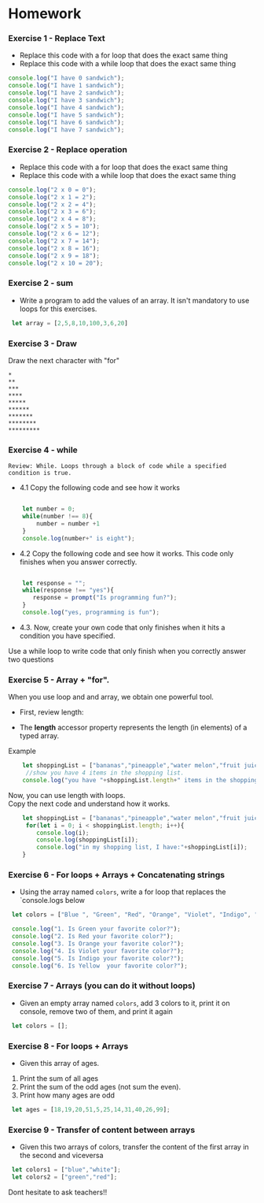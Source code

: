 # Homework

### Exercise 1 - Replace Text

- Replace this code with a for loop that does the exact same thing
- Replace this code with a while loop that does the exact same thing

```javascript
console.log("I have 0 sandwich");
console.log("I have 1 sandwich");
console.log("I have 2 sandwich");
console.log("I have 3 sandwich");
console.log("I have 4 sandwich");
console.log("I have 5 sandwich");
console.log("I have 6 sandwich");
console.log("I have 7 sandwich");
```


### Exercise 2 - Replace operation

- Replace this code with a for loop that does the exact same thing
- Replace this code with a while loop that does the exact same thing

```javascript
console.log("2 x 0 = 0");
console.log("2 x 1 = 2");
console.log("2 x 2 = 4");
console.log("2 x 3 = 6");
console.log("2 x 4 = 8");
console.log("2 x 5 = 10");
console.log("2 x 6 = 12");
console.log("2 x 7 = 14");
console.log("2 x 8 = 16");
console.log("2 x 9 = 18");
console.log("2 x 10 = 20");
```

### Exercise 2 - sum

 - Write a program to add the values of an array.
It isn't mandatory to use loops for this exercises.


```javascript
 let array = [2,5,8,10,100,3,6,20]
```

### Exercise 3 - Draw
Draw the next character with "for"
```
*
**
***
****
*****
******
*******
********
*********
```

### Exercise 4 - while
    Review: While. Loops through a block of code while a specified condition is true.

- 4.1 Copy the following code and see how it works
```javascript

    let number = 0;
    while(number !== 8){
        number = number +1
    }
    console.log(number+" is eight");
```


- 4.2 Copy the following code and see how it works.
This code only finishes when you answer correctly.
```javascript

    let response = "";
    while(response !== "yes"){
       response = prompt("Is programming fun?");
    }
    console.log("yes, programming is fun");
```

- 4.3. Now, create your own code that only finishes when it hits a condition you have specified.

Use a while loop to write code that only finish when you correctly answer two questions

### Exercise 5 - Array + "for".	
 When you use loop and and array, we obtain one powerful tool.	

 - First, review length:	

 - The **length** accessor property represents the length (in elements) of a typed array.	

 Example	
```javascript	
    let shoppingList = ["bananas","pineapple","water melon","fruit juice"];	
     //show you have 4 items in the shopping list.	
    console.log("you have "+shoppingList.length+" items in the shopping list.");	
```	

 Now, you can use length with loops.	
Copy the next code and understand how it works.	
```javascript	
    let shoppingList = ["bananas","pineapple","water melon","fruit juice"];	
     for(let i = 0; i < shoppingList.length; i++){	
        console.log(i);	
        console.log(shoppingList[i]);	
        console.log("in my shopping list, I have:"+shoppingList[i]);	
    }	
```

### Exercise 6 - For loops + Arrays + Concatenating strings

- Using the array named `colors`, write a for loop that replaces the `console.logs below
```javascript
 let colors = ["Blue ", "Green", "Red", "Orange", "Violet", "Indigo", "Yellow "];

```

```javascript
 console.log("1. Is Green your favorite color?");
 console.log("2. Is Red your favorite color?");
 console.log("3. Is Orange your favorite color?");
 console.log("4. Is Violet your favorite color?");
 console.log("5. Is Indigo your favorite color?");
 console.log("6. Is Yellow  your favorite color?");
```

### Exercise 7 - Arrays (you can do it without loops)

- Given an empty array named `colors`, add 3 colors to it, print it on console, remove two of them, and print it again
```javascript
 let colors = [];
```

### Exercise 8 - For loops + Arrays

- Given this array of ages. 
1. Print the sum of all ages
2. Print the sum of the odd ages (not sum the even).
3. Print how many ages are odd 
```javascript
 let ages = [18,19,20,51,5,25,14,31,40,26,99];
```

### Exercise 9 - Transfer of content between arrays

- Given this two arrays of colors, transfer the content of the first array in the second and viceversa
```javascript
 let colors1 = ["blue","white"];
 let colors2 = ["green","red"];
```

Dont hesitate to ask teachers!!
